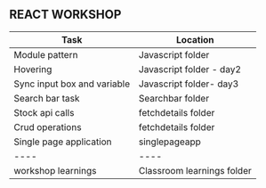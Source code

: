 REACT WORKSHOP
----
|Task|Location|
|---|---|
|Module pattern|Javascript folder|
|Hovering|Javascript folder - day2|
|Sync input box and variable|Javascript folder- day3|
|Search bar task|Searchbar folder|
|Stock api calls|fetchdetails folder|
|Crud operations|fetchdetails folder|
|Single page application|singlepageapp|
|----|----|
|workshop learnings|Classroom learnings folder|
